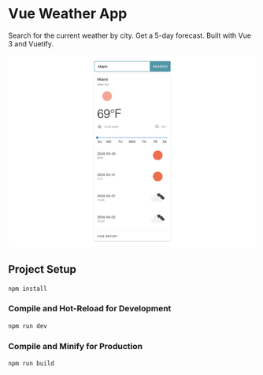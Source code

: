 # Vue Weather App

Search for the current weather by city. Get a 5-day forecast. Built with Vue 3 and Vuetify.

![Screenshot](./vuetify-weather.png)

## Project Setup

```sh
npm install
```

### Compile and Hot-Reload for Development

```sh
npm run dev
```

### Compile and Minify for Production

```sh
npm run build
```
